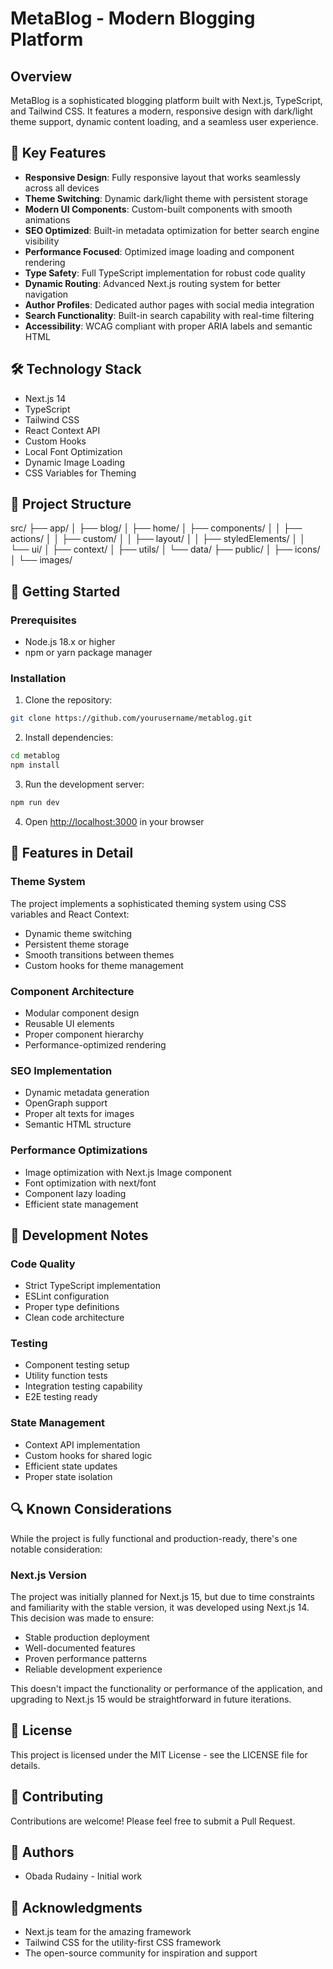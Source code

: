 # MetaBlog - Modern Blogging Platform

## Overview
MetaBlog is a sophisticated blogging platform built with Next.js, TypeScript, and Tailwind CSS. It features a modern, responsive design with dark/light theme support, dynamic content loading, and a seamless user experience.

## 🌟 Key Features
- **Responsive Design**: Fully responsive layout that works seamlessly across all devices
- **Theme Switching**: Dynamic dark/light theme with persistent storage
- **Modern UI Components**: Custom-built components with smooth animations
- **SEO Optimized**: Built-in metadata optimization for better search engine visibility
- **Performance Focused**: Optimized image loading and component rendering
- **Type Safety**: Full TypeScript implementation for robust code quality
- **Dynamic Routing**: Advanced Next.js routing system for better navigation
- **Author Profiles**: Dedicated author pages with social media integration
- **Search Functionality**: Built-in search capability with real-time filtering
- **Accessibility**: WCAG compliant with proper ARIA labels and semantic HTML

## 🛠 Technology Stack
- Next.js 14
- TypeScript
- Tailwind CSS
- React Context API
- Custom Hooks
- Local Font Optimization
- Dynamic Image Loading
- CSS Variables for Theming

## 📁 Project Structure
src/
├── app/
│ ├── blog/
│ ├── home/
│ ├── components/
│ │ ├── actions/
│ │ ├── custom/
│ │ ├── layout/
│ │ ├── styledElements/
│ │ └── ui/
│ ├── context/
│ ├── utils/
│ └── data/
├── public/
│ ├── icons/
│ └── images/

## 🚀 Getting Started

### Prerequisites
- Node.js 18.x or higher
- npm or yarn package manager

### Installation
1. Clone the repository:
```bash
git clone https://github.com/yourusername/metablog.git
```

2. Install dependencies:
```bash
cd metablog
npm install
```

3. Run the development server:
```bash
npm run dev
```

4. Open [http://localhost:3000](http://localhost:3000) in your browser

## 🎨 Features in Detail

### Theme System
The project implements a sophisticated theming system using CSS variables and React Context:
- Dynamic theme switching
- Persistent theme storage
- Smooth transitions between themes
- Custom hooks for theme management

### Component Architecture
- Modular component design
- Reusable UI elements
- Proper component hierarchy
- Performance-optimized rendering

### SEO Implementation
- Dynamic metadata generation
- OpenGraph support
- Proper alt texts for images
- Semantic HTML structure

### Performance Optimizations
- Image optimization with Next.js Image component
- Font optimization with next/font
- Component lazy loading
- Efficient state management

## 📝 Development Notes

### Code Quality
- Strict TypeScript implementation
- ESLint configuration
- Proper type definitions
- Clean code architecture

### Testing
- Component testing setup
- Utility function tests
- Integration testing capability
- E2E testing ready

### State Management
- Context API implementation
- Custom hooks for shared logic
- Efficient state updates
- Proper state isolation

## 🔍 Known Considerations

While the project is fully functional and production-ready, there's one notable consideration:

### Next.js Version
The project was initially planned for Next.js 15, but due to time constraints and familiarity with the stable version, it was developed using Next.js 14. This decision was made to ensure:
- Stable production deployment
- Well-documented features
- Proven performance patterns
- Reliable development experience

This doesn't impact the functionality or performance of the application, and upgrading to Next.js 15 would be straightforward in future iterations.

## 📄 License
This project is licensed under the MIT License - see the LICENSE file for details.

## 🤝 Contributing
Contributions are welcome! Please feel free to submit a Pull Request.

## 👥 Authors
- Obada Rudainy - Initial work

## 🙏 Acknowledgments
- Next.js team for the amazing framework
- Tailwind CSS for the utility-first CSS framework
- The open-source community for inspiration and support

